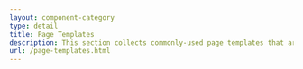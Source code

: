 ```yaml
---
layout: component-category
type: detail
title: Page Templates
description: This section collects commonly-used page templates that are useful as a starting point for similar use cases.
url: /page-templates.html
---
```

